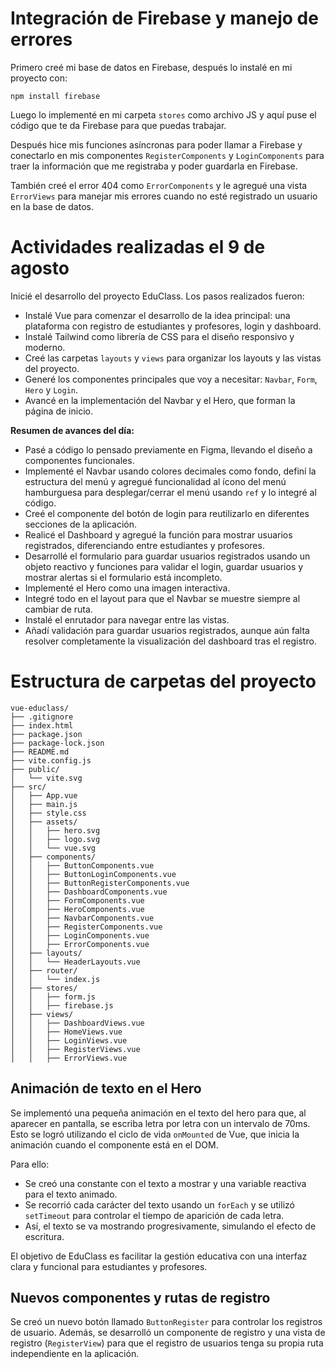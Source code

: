 # Integración de Firebase y manejo de errores

Primero creé mi base de datos en Firebase, después lo instalé en mi proyecto con:

	npm install firebase

Luego lo implementé en mi carpeta `stores` como archivo JS y aquí puse el código que te da Firebase para que puedas trabajar.

Después hice mis funciones asíncronas para poder llamar a Firebase y conectarlo en mis componentes `RegisterComponents` y `LoginComponents` para traer la información que me registraba y poder guardarla en Firebase.

También creé el error 404 como `ErrorComponents` y le agregué una vista `ErrorViews` para manejar mis errores cuando no esté registrado un usuario en la base de datos.

# Actividades realizadas el 9 de agosto

 Inicié el desarrollo del proyecto EduClass. Los pasos realizados fueron:

- Instalé Vue para comenzar el desarrollo de la idea principal: una plataforma con registro de estudiantes y profesores, login y dashboard.
- Instalé Tailwind como librería de CSS para el diseño responsivo y moderno.
- Creé las carpetas `layouts` y `views` para organizar los layouts y las vistas del proyecto.
- Generé los componentes principales que voy a necesitar: `Navbar`, `Form`, `Hero` y `Login`.
- Avancé en la implementación del Navbar y el Hero, que forman la página de inicio.

**Resumen de avances del día:**

- Pasé a código lo pensado previamente en Figma, llevando el diseño a componentes funcionales.
- Implementé el Navbar usando colores decimales como fondo, definí la estructura del menú y agregué funcionalidad al ícono del menú hamburguesa para desplegar/cerrar el menú usando `ref` y lo integré al código.
- Creé el componente del botón de login para reutilizarlo en diferentes secciones de la aplicación.
- Realicé el Dashboard y agregué la función para mostrar usuarios registrados, diferenciando entre estudiantes y profesores.
- Desarrollé el formulario para guardar usuarios registrados usando un objeto reactivo y funciones para validar el login, guardar usuarios y mostrar alertas si el formulario está incompleto.
- Implementé el Hero como una imagen interactiva.
- Integré todo en el layout para que el Navbar se muestre siempre al cambiar de ruta.
- Instalé el enrutador para navegar entre las vistas.
- Añadí validación para guardar usuarios registrados, aunque aún falta resolver completamente la visualización del dashboard tras el registro.


# Estructura de carpetas del proyecto

```
vue-educlass/
├── .gitignore
├── index.html
├── package.json
├── package-lock.json
├── README.md
├── vite.config.js
├── public/
│   └── vite.svg
├── src/
│   ├── App.vue
│   ├── main.js
│   ├── style.css
│   ├── assets/
│   │   ├── hero.svg
│   │   ├── logo.svg
│   │   └── vue.svg
│   ├── components/
│   │   ├── ButtonComponents.vue
│   │   ├── ButtonLoginComponents.vue
│   │   ├── ButtonRegisterComponents.vue
│   │   ├── DashboardComponents.vue
│   │   ├── FormComponents.vue
│   │   ├── HeroComponents.vue
│   │   ├── NavbarComponents.vue
│   │   ├── RegisterComponents.vue
│   │   ├── LoginComponents.vue
│   │   ├── ErrorComponents.vue
│   ├── layouts/
│   │   └── HeaderLayouts.vue
│   ├── router/
│   │   └── index.js
│   ├── stores/
│   │   ├── form.js
│   │   ├── firebase.js
│   ├── views/
│   │   ├── DashboardViews.vue
│   │   ├── HomeViews.vue
│   │   ├── LoginViews.vue
│   │   ├── RegisterViews.vue
│   │   ├── ErrorViews.vue
```
## Animación de texto en el Hero

Se implementó una pequeña animación en el texto del hero para que, al aparecer en pantalla, se escriba letra por letra con un intervalo de 70ms. Esto se logró utilizando el ciclo de vida `onMounted` de Vue, que inicia la animación cuando el componente está en el DOM.

Para ello:
- Se creó una constante con el texto a mostrar y una variable reactiva para el texto animado.
- Se recorrió cada carácter del texto usando un `forEach` y se utilizó `setTimeout` para controlar el tiempo de aparición de cada letra.
- Así, el texto se va mostrando progresivamente, simulando el efecto de escritura.
  
El objetivo de EduClass es facilitar la gestión educativa con una interfaz clara y funcional para estudiantes y profesores.

## Nuevos componentes y rutas de registro

Se creó un nuevo botón llamado `ButtonRegister` para controlar los registros de usuario. Además, se desarrolló un componente de registro y una vista de registro (`RegisterView`) para que el registro de usuarios tenga su propia ruta independiente en la aplicación.
